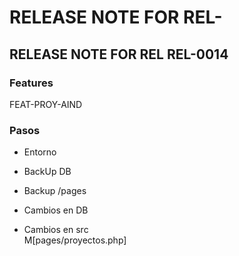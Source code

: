 # RELEASE NOTE FOR REL-

## RELEASE NOTE FOR REL REL-0014

### Features

FEAT-PROY-AIND

### Pasos

- Entorno

- BackUp DB
- Backup /pages
- Cambios en DB

- Cambios en src  
  M[pages/proyectos.php]
